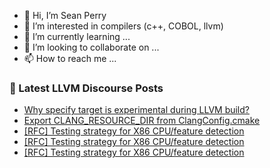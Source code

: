 - 👋 Hi, I’m Sean Perry
- 👀 I’m interested in compilers (c++, COBOL, llvm)
- 🌱 I’m currently learning ...
- 💞️ I’m looking to collaborate on ...
- 📫 How to reach me ...

<!---
s66perry/s66perry is a ✨ special ✨ repository because its `README.md` (this file) appears on your GitHub profile.
You can click the Preview link to take a look at your changes.
--->
### 📕 Latest LLVM Discourse Posts

<!-- DISCOURSE-LLVM:START -->
- [Why specify target is experimental during LLVM build?](https://discourse.llvm.org/t/why-specify-target-is-experimental-during-llvm-build/80001#post_1)
- [Export CLANG_RESOURCE_DIR from ClangConfig.cmake](https://discourse.llvm.org/t/export-clang-resource-dir-from-clangconfig-cmake/80000#post_1)
- [[RFC] Testing strategy for X86 CPU/feature detection](https://discourse.llvm.org/t/rfc-testing-strategy-for-x86-cpu-feature-detection/79996#post_4)
- [[RFC] Testing strategy for X86 CPU/feature detection](https://discourse.llvm.org/t/rfc-testing-strategy-for-x86-cpu-feature-detection/79996#post_3)
- [[RFC] Testing strategy for X86 CPU/feature detection](https://discourse.llvm.org/t/rfc-testing-strategy-for-x86-cpu-feature-detection/79996#post_2)
<!-- DISCOURSE-LLVM:END -->
